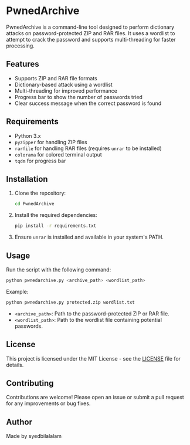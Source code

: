 # PwnedArchive

PwnedArchive is a command-line tool designed to perform dictionary attacks on password-protected ZIP and RAR files. It uses a wordlist to attempt to crack the password and supports multi-threading for faster processing.

## Features

- Supports ZIP and RAR file formats
- Dictionary-based attack using a wordlist
- Multi-threading for improved performance
- Progress bar to show the number of passwords tried
- Clear success message when the correct password is found

## Requirements

- Python 3.x
- `pyzipper` for handling ZIP files
- `rarfile` for handling RAR files (requires `unrar` to be installed)
- `colorama` for colored terminal output
- `tqdm` for progress bar

## Installation

1. Clone the repository:
   ```bash
   cd PwnedArchive
   ```

2. Install the required dependencies:
   ```bash
   pip install -r requirements.txt
   ```

3. Ensure `unrar` is installed and available in your system's PATH.

## Usage

Run the script with the following command:
```bash
python pwnedarchive.py <archive_path> <wordlist_path>
```

Example:
```bash
python pwnedarchive.py protected.zip wordlist.txt
```

- `<archive_path>`: Path to the password-protected ZIP or RAR file.
- `<wordlist_path>`: Path to the wordlist file containing potential passwords.

## License

This project is licensed under the MIT License - see the [LICENSE](LICENSE) file for details.

## Contributing

Contributions are welcome! Please open an issue or submit a pull request for any improvements or bug fixes.

## Author

Made by syedbilalalam 